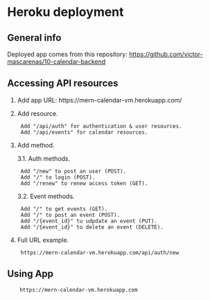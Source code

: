 # Heroku deployment

## General info

Deployed app comes from this repository: https://github.com/victor-mascarenas/10-calendar-backend

## Accessing API resources

1. Add app URL: https://<!--This is a comment-->mern-calendar-vm.herokuapp.com/
2. Add resource.

        Add "/api/auth" for authentication & user resources.
        Add "/api/events" for calendar resources.

3. Add method.

    3.1. Auth methods.

        Add "/new" to post an user (POST).
        Add "/" to login (POST).
        Add "/renew" to renew access token (GET).

    3.2. Event methods.

        Add "/" to get events (GET).
        Add "/" to post an event (POST).
        Add "/{event_id}" tu udpdate an event (PUT).
        Add "/{event_id}" to delete an event (DELETE).

4. Full URL example.

        https://mern-calendar-vm.herokuapp.com/api/auth/new

## Using App

        https://mern-calendar-vm.herokuapp.com